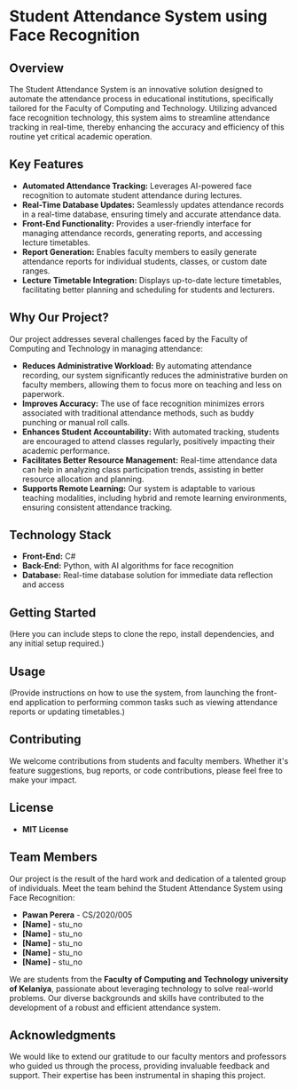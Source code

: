 # Student Attendance System using Face Recognition

## Overview
The Student Attendance System is an innovative solution designed to automate the attendance process in educational institutions, specifically tailored for the Faculty of Computing and Technology. Utilizing advanced face recognition technology, this system aims to streamline attendance tracking in real-time, thereby enhancing the accuracy and efficiency of this routine yet critical academic operation.

## Key Features
- **Automated Attendance Tracking:** Leverages AI-powered face recognition to automate student attendance during lectures.
- **Real-Time Database Updates:** Seamlessly updates attendance records in a real-time database, ensuring timely and accurate attendance data.
- **Front-End Functionality:** Provides a user-friendly interface for managing attendance records, generating reports, and accessing lecture timetables.
- **Report Generation:** Enables faculty members to easily generate attendance reports for individual students, classes, or custom date ranges.
- **Lecture Timetable Integration:** Displays up-to-date lecture timetables, facilitating better planning and scheduling for students and lecturers.

## Why Our Project?
Our project addresses several challenges faced by the Faculty of Computing and Technology in managing attendance:

- **Reduces Administrative Workload:** By automating attendance recording, our system significantly reduces the administrative burden on faculty members, allowing them to focus more on teaching and less on paperwork.
- **Improves Accuracy:** The use of face recognition minimizes errors associated with traditional attendance methods, such as buddy punching or manual roll calls.
- **Enhances Student Accountability:** With automated tracking, students are encouraged to attend classes regularly, positively impacting their academic performance.
- **Facilitates Better Resource Management:** Real-time attendance data can help in analyzing class participation trends, assisting in better resource allocation and planning.
- **Supports Remote Learning:** Our system is adaptable to various teaching modalities, including hybrid and remote learning environments, ensuring consistent attendance tracking.

## Technology Stack
- **Front-End:** C#
- **Back-End:** Python, with AI algorithms for face recognition
- **Database:** Real-time database solution for immediate data reflection and access

## Getting Started
(Here you can include steps to clone the repo, install dependencies, and any initial setup required.)

## Usage
(Provide instructions on how to use the system, from launching the front-end application to performing common tasks such as viewing attendance reports or updating timetables.)

## Contributing
We welcome contributions from students and faculty members. Whether it's feature suggestions, bug reports, or code contributions, please feel free to make your impact.

## License
- **MIT License**

## Team Members

Our project is the result of the hard work and dedication of a talented group of individuals. Meet the team behind the Student Attendance System using Face Recognition:

- **Pawan Perera** - CS/2020/005
- **[Name]** - stu_no
- **[Name]** - stu_no
- **[Name]** - stu_no
- **[Name]** - stu_no
- **[Name]** - stu_no

We are students from the **Faculty of Computing and Technology university of Kelaniya**, passionate about leveraging technology to solve real-world problems. Our diverse backgrounds and skills have contributed to the development of a robust and efficient attendance system.

## Acknowledgments

We would like to extend our gratitude to our faculty mentors and professors who guided us through the process, providing invaluable feedback and support. Their expertise has been instrumental in shaping this project.

